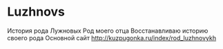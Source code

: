 # Luzhnovs
История рода Лужновых
Род моего отца
Восстанавливаю историю своего рода
Основной сайт http://kuzpugonka.ru/index/rod_luzhnovykh
